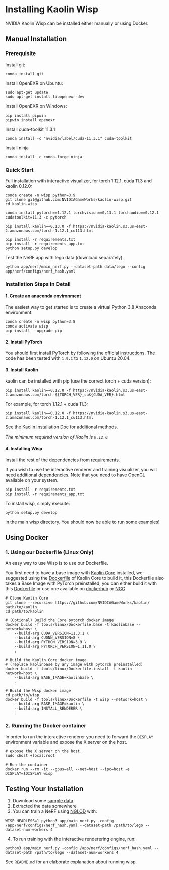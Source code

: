 # Installing Kaolin Wisp

NVIDIA Kaolin Wisp can be installed either manually or using Docker.

## Manual Installation

### Prerequisite

Install git:

```
conda install git
```

Install OpenEXR on Ubuntu:
```
sudo apt-get update
sudo apt-get install libopenexr-dev 
```
Install OpenEXR on Windows:
```
pip install pipwin
pipwin install openexr
```



Install cuda-toolkit 11.3.1
```
conda install -c "nvidia/label/cuda-11.3.1" cuda-toolkit
```


Install ninja
```
conda install -c conda-forge ninja

```


### Quick Start
Full installation with interactive visualizer, for torch 1.12.1, cuda 11.3 and kaolin 0.12.0:
```
conda create -n wisp python=3.9
git clone git@github.com:NVIDIAGameWorks/kaolin-wisp.git
cd kaolin-wisp

conda install pytorch==1.12.1 torchvision==0.13.1 torchaudio==0.12.1 cudatoolkit=11.3 -c pytorch

pip install kaolin==0.13.0 -f https://nvidia-kaolin.s3.us-east-2.amazonaws.com/torch-1.12.1_cu113.html

pip install -r requirements.txt
pip install -r requirements_app.txt
python setup.py develop
```
Test the NeRF app with lego data (download separately):
``` 
python app/nerf/main_nerf.py --dataset-path data/lego --config app/nerf/configs/nerf_hash.yaml
```

### Installation Steps in Detail

#### 1. Create an anaconda environment

The easiest way to get started is to create a virtual Python 3.8 Anaconda environment:
```
conda create -n wisp python=3.8
conda activate wisp
pip install --upgrade pip
```

#### 2. Install PyTorch

You should first install PyTorch by following the [official instructions](https://pytorch.org/). The code has been tested with `1.9.1` to `1.12.0` on Ubuntu 20.04. 

#### 3. Install Kaolin

kaolin can be installed with pip (use the correct torch + cuda version):
```
pip install kaolin==0.12.0 -f https://nvidia-kaolin.s3.us-east-2.amazonaws.com/torch-${TORCH_VER}_cu${CUDA_VER}.html
```

For example, for torch 1.12.1 + cuda 11.3:
```
pip install kaolin==0.12.0 -f https://nvidia-kaolin.s3.us-east-2.amazonaws.com/torch-1.12.1_cu113.html
```

See the [Kaolin Installation Doc](https://kaolin.readthedocs.io/en/latest/notes/installation.html) for additional methods.

_The minimum required version of Kaolin is `0.12.0`._  

#### 4. Installing Wisp

Install the rest of the dependencies from [requirements](requirements.txt).

If you wish to use the interactive renderer and training visualizer, you will need [additional dependencies](requirements_app.txt).
Note that you need to have OpenGL available on your system.

```
pip install -r requirements.txt
pip install -r requirements_app.txt
```

To install wisp, simply execute:
```
python setup.py develop
```
in the main wisp directory. You should now be able to run some examples!

## Using Docker

### 1. Using our Dockerfile (Linux Only)

An easy way to use Wisp is to use our Dockerfile.

You first need to have a base image with [Kaolin Core](https://github.com/NVIDIAGameWorks/kaolin) installed,
we suggested using the [Dockerfile](https://github.com/NVIDIAGameWorks/kaolin/blob/master/tools/linux/Dockerfile.install) of Kaolin Core to build it,
this Dockerfile also takes a Base Image with PyTorch preinstalled, you can either build it with this [Dockerfile](https://github.com/NVIDIAGameWorks/kaolin/blob/master/tools/linux/Dockerfile.base)
or use one available on [dockerhub](https://hub.docker.com/r/pytorch/pytorch) or [NGC](https://catalog.ngc.nvidia.com/orgs/nvidia/containers/pytorch)

```
# Clone Kaolin Core
git clone --recursive https://github.com/NVIDIAGameWorks/kaolin/ path/to/kaolin
cd path/to/kaolin

# (Optional) Build the Core pytorch docker image
docker build -f tools/linux/Dockerfile.base -t kaolinbase --network=host \
    --build-arg CUDA_VERSION=11.3.1 \
    --build-arg CUDNN_VERSION=8 \
    --build-arg PYTHON_VERSION=3.9 \
    --build-arg PYTORCH_VERSION=1.11.0 \
    .

# Build the Kaolin Core docker image
# (replace kaolinbase by any image with pytorch preinstalled)
docker build -f tools/linux/Dockerfile.install -t kaolin --network=host \
    --build-arg BASE_IMAGE=kaolinbase \
    .

# Build the Wisp docker image
cd path/to/wisp
docker build -f tools/linux/Dockerfile -t wisp --network=host \
    --build-arg BASE_IMAGE=kaolin \
    --build-arg INSTALL_RENDERER \
    .
```

### 2. Running the Docker container
In order to run the interactive renderer you need to forward the ``DISPLAY`` environment variable
and expose the X server on the host.

```
# expose the X server on the host.
sudo xhost +local:root

# Run the container
docker run --rm -it --gpus=all --net=host --ipc=host -e DISPLAY=$DISPLAY wisp
```

## Testing Your Installation

1. Download some [sample data](https://drive.google.com/file/d/18hY0DpX2bK-q9iY_cog5Q0ZI7YEjephE/view?usp=sharing).
2. Extracted the data somewhere
3. You can train a NeRF using [NGLOD](https://nv-tlabs.github.io/nglod/) with:
```
WISP_HEADLESS=1 python3 app/main_nerf.py -config /app/nerf/configs/nerf_hash.yaml --dataset-path /path/to/lego --dataset-num-workers 4

```

4. To run training with the interactive renderering engine, run:
```
python3 app/main_nerf.py -config /app/nerf/configs/nerf_hash.yaml --dataset-path /path/to/lego --dataset-num-workers 4
```

See `README.md` for an elaborate explanation about running wisp.
